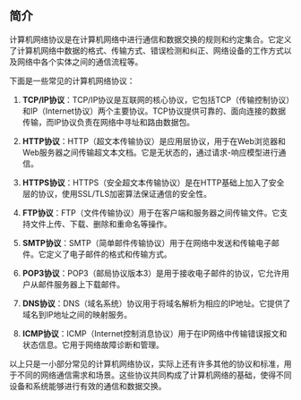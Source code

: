 ## 简介

计算机网络协议是在计算机网络中进行通信和数据交换的规则和约定集合。它定义了计算机网络中数据的格式、传输方式、错误检测和纠正、网络设备的工作方式以及网络中各个实体之间的通信流程等。

下面是一些常见的计算机网络协议：

1. **TCP/IP协议**：TCP/IP协议是互联网的核心协议，它包括TCP（传输控制协议）和IP（Internet协议）两个主要协议。TCP协议提供可靠的、面向连接的数据传输，而IP协议负责在网络中寻址和路由数据包。

2. **HTTP协议**：HTTP（超文本传输协议）是应用层协议，用于在Web浏览器和Web服务器之间传输超文本文档。它是无状态的，通过请求-响应模型进行通信。

3. **HTTPS协议**：HTTPS（安全超文本传输协议）是在HTTP基础上加入了安全层的协议，使用SSL/TLS加密算法保证通信的安全性。

4. **FTP协议**：FTP（文件传输协议）用于在客户端和服务器之间传输文件。它支持文件上传、下载、删除和重命名等操作。

5. **SMTP协议**：SMTP（简单邮件传输协议）用于在网络中发送和传输电子邮件。它定义了电子邮件的格式和传输方式。

6. **POP3协议**：POP3（邮局协议版本3）是用于接收电子邮件的协议，它允许用户从邮件服务器上下载邮件。

7. **DNS协议**：DNS（域名系统）协议用于将域名解析为相应的IP地址。它提供了域名到IP地址之间的映射服务。

8. **ICMP协议**：ICMP（Internet控制消息协议）用于在IP网络中传输错误报文和状态信息。它用于网络故障诊断和管理。

以上只是一小部分常见的计算机网络协议，实际上还有许多其他的协议和标准，用于不同的网络通信需求和场景。这些协议共同构成了计算机网络的基础，使得不同设备和系统能够进行有效的通信和数据交换。

